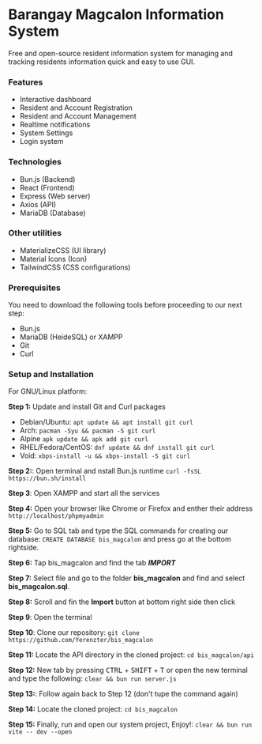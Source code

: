 # Barangay Magcalon Information System

Free and open-source resident information system for managing and tracking residents information quick and easy to use GUI.

### Features
- Interactive dashboard
- Resident and Account Registration
- Resident and Account Management
- Realtime notifications
- System Settings
- Login system

### Technologies
- Bun.js (Backend)
- React (Frontend)
- Express (Web server)
- Axios (API)
- MariaDB (Database)

### Other utilities
- MaterializeCSS (UI library)
- Material Icons (Icon)
- TailwindCSS (CSS configurations)


### Prerequisites
You need to download the following tools before proceeding to our next step:

- Bun.js
- MariaDB (HeideSQL) or XAMPP
- Git
- Curl

### Setup and Installation
For GNU/Linux platform:

**Step 1:** Update and install Git and Curl packages
  - Debian/Ubuntu:
    `
    apt update && apt install git curl
    `
  - Arch:
    `
    pacman -Syu && pacman -S git curl
    `
  - Alpine
    `
    apk update && apk add git curl
    `
  - RHEL/Fedora/CentOS:
    `
    dnf update && dnf install git curl
    `
  - Void:
    `
    xbps-install -u && xbps-install -S git curl
    `
    
**Step 2:**: Open terminal and nstall Bun.js runtime
  `curl -fsSL https://bun.sh/install`

**Step 3**: Open XAMPP and start all the services

**Step 4:** Open your browser like Chrome or Firefox and enther their address
`http://localhost/phpmyadmin`

**Step 5:** Go to SQL tab and type the SQL commands for creating our database:
`CREATE DATABASE bis_magcalon` and press go at the bottom rightside.

**Step 6:** Tap bis_magcalon and find the tab ***IMPORT***

**Step 7:** Select file and go to the folder **bis_magcalon** and find and select **bis_magcalon.sql**.

**Step 8:** Scroll and fin the **Import** button at bottom right side then click

**Step 9**: Open the terminal

**Step 10**: Clone our repository:
`git clone https://github.com/Yerenzter/bis_magcalon`

**Step 11:** Locate the API directory in the cloned project:
`cd bis_magcalon/api`

**Step 12:** New tab by pressing <kbd>CTRL</kbd> + <kbd>SHIFT</kbd> + <kbd>T</kbd> or open the new terminal and type the following:
`clear && bun run server.js`

**Step 13:**: Follow again back to Step 12 (don't tupe the command again)

**Step 14:** Locate the cloned project:
`cd bis_magcalon`

**Step 15:** Finally, run and open our system project, Enjoy!:
`clear && bun run vite -- dev --open`
